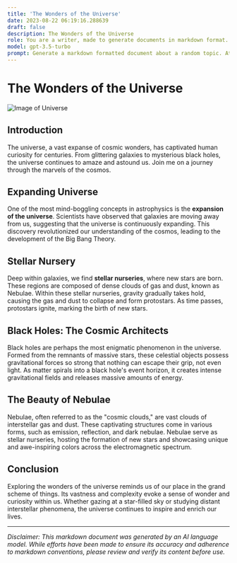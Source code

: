 ```yaml
---
title: 'The Wonders of the Universe'
date: 2023-08-22 06:19:16.288639
draft: false
description: The Wonders of the Universe
role: You are a writer, made to generate documents in markdown format. It is very important that all of the documents you generate are in valid markdown format.
model: gpt-3.5-turbo
prompt: Generate a markdown formatted document about a random topic. At the bottom, include a disclaimer explaining that the document was generated by you. The first line of the document should be the title. Make sure that the entire document is in proper markdown format, using a mix of various tags to make the document visually appealing.
---
```


# The Wonders of the Universe

![Image of Universe](https://images.unsplash.com/photo-1542291026-9ee7b8dfa3bb)

## Introduction

The universe, a vast expanse of cosmic wonders, has captivated human curiosity for centuries. From glittering galaxies to mysterious black holes, the universe continues to amaze and astound us. Join me on a journey through the marvels of the cosmos.

## Expanding Universe

One of the most mind-boggling concepts in astrophysics is the **expansion of the universe**. Scientists have observed that galaxies are moving away from us, suggesting that the universe is continuously expanding. This discovery revolutionized our understanding of the cosmos, leading to the development of the Big Bang Theory.

## Stellar Nursery

Deep within galaxies, we find **stellar nurseries**, where new stars are born. These regions are composed of dense clouds of gas and dust, known as Nebulae. Within these stellar nurseries, gravity gradually takes hold, causing the gas and dust to collapse and form protostars. As time passes, protostars ignite, marking the birth of new stars.

## Black Holes: The Cosmic Architects

Black holes are perhaps the most enigmatic phenomenon in the universe. Formed from the remnants of massive stars, these celestial objects possess gravitational forces so strong that nothing can escape their grip, not even light. As matter spirals into a black hole's event horizon, it creates intense gravitational fields and releases massive amounts of energy.

## The Beauty of Nebulae

Nebulae, often referred to as the "cosmic clouds," are vast clouds of interstellar gas and dust. These captivating structures come in various forms, such as emission, reflection, and dark nebulae. Nebulae serve as stellar nurseries, hosting the formation of new stars and showcasing unique and awe-inspiring colors across the electromagnetic spectrum.

## Conclusion

Exploring the wonders of the universe reminds us of our place in the grand scheme of things. Its vastness and complexity evoke a sense of wonder and curiosity within us. Whether gazing at a star-filled sky or studying distant interstellar phenomena, the universe continues to inspire and enrich our lives.

---

*Disclaimer: This markdown document was generated by an AI language model. While efforts have been made to ensure its accuracy and adherence to markdown conventions, please review and verify its content before use.*